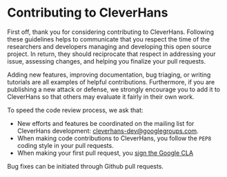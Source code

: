 # Contributing to CleverHans

First off, thank you for considering contributing to CleverHans.
Following these guidelines helps to communicate that you respect
the time of the researchers and developers managing and developing this open
source project. In return, they should reciprocate that respect in
addressing your issue, assessing changes, and helping you finalize
your pull requests.

Adding new features, improving documentation, bug triaging, or
writing tutorials are all
examples of helpful contributions.
Furthermore, if you are publishing a new attack or defense,
we strongly encourage you to add it to CleverHans so that others
may evaluate it fairly in their own work.

To speed the code review process, we ask that:

* New efforts and features be coordinated
on the mailing list for CleverHans development: [cleverhans-dev@googlegroups.com](https://groups.google.com/forum/#!forum/cleverhans-dev).
* When making code contributions to CleverHans, you follow the
`PEP8` coding style in your pull requests.
* When making your first pull request, you [sign the Google CLA](https://cla.developers.google.com/clas)

Bug fixes can be initiated through Github pull requests.
